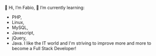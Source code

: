 👋 Hi, I’m Fabio,
🌱 I’m currently learning: 
- PHP,
- Linux,
- MySQL,
- Javascript,
- jQuery,
- Java.
I like the IT world and I'm striving to improve more and more to become a Full Stack Developer!

